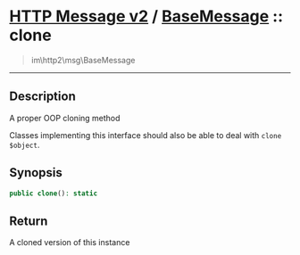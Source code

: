 # [HTTP Message v2](http2.md) / [BaseMessage](http2-BaseMessage.md) :: clone
 > im\http2\msg\BaseMessage
____

## Description
A proper OOP cloning method

Classes implementing this interface should also
be able to deal with `clone $object`.

## Synopsis
```php
public clone(): static
```

## Return
A cloned version of this instance
